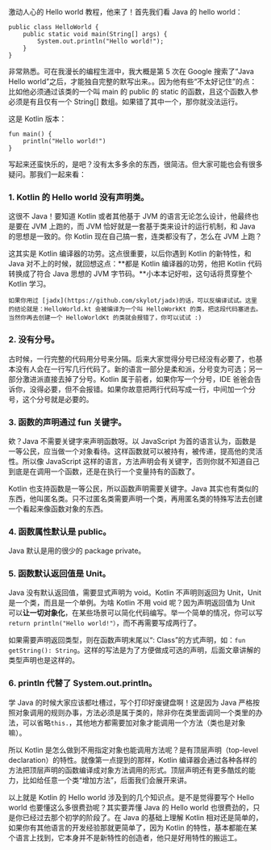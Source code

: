 激动人心的 Hello world 教程，他来了！首先我们看 Java 的 hello world：

```
public class HelloWorld {
    public static void main(String[] args) {
        System.out.println("Hello world!");
    }
}
```

非常熟悉。可在我漫长的编程生涯中，我大概是第 5 次在 Google 搜索了“Java Hello world”之后，才能独自完整的默写出来。。因为他有些“不太好记住”的点：比如他必须通过该类的一个叫 main 的 public 的 static 的函数，且这个函数入参必须是有且仅有一个 String[] 数组。如果错了其中一个，那你就没法运行。

这是 Kotlin 版本：

```
fun main() {
    println("Hello world!")
}
```

写起来还蛮快乐的，是吧？没有太多多余的东西，很简洁。但大家可能也会有很多疑问。那我们一起来看：

### 1. Kotlin 的 Hello world 没有声明类。

这很不 Java！要知道 Kotlin 或者其他基于 JVM 的语言无论怎么设计，他最终也是要在 JVM 上跑的，而 JVM 恰好就是一套基于类来设计的运行机制，和 Java 的思想是一致的。你 Kotlin 现在自己搞一套，连类都没有了，怎么在 JVM 上跑？

这其实是 Kotlin 编译器的功劳。这点很重要，以后你遇到 Kotlin 的新特性，和 Java 对不上的时候，就回想这点：**都是 Kotlin 编译器的功劳，他把 Kotlin 代码转换成了符合 Java 思想的 JVM 字节码。**小本本记好啦，这句话将贯穿整个 Kotlin 学习。

    如果你用过 [jadx](https://github.com/skylot/jadx)的话，可以反编译试试。这里的结论就是：HelloWorld.kt 会被编译为一个叫 HelloWorkKt 的类，把这段代码塞进去。当然你再去创建一个 HelloWorldKt 的类就会报错了，你可以试试 :)

###  2. 没有分号。

古时候，一行完整的代码用分号来分隔。后来大家觉得分号已经没有必要了，也基本没有人会在一行写几行代码了。新的语言一部分是柔和派，分号变为可选；另一部分激进派直接去掉了分号。Kotlin 属于前者，如果你写一个分号，IDE 爸爸会告诉你，没得必要，但不会报错。如果你故意把两行代码写成一行，中间加一个分号，这个分号就是必要的。

### 3. 函数的声明通过 fun 关键字。

欸？Java 不需要关键字来声明函数呀。以 JavaScript 为首的语言认为，函数是一等公民，应当做一个对象看待。这样函数就可以被持有，被传递，提高他的灵活性。所以像 JavaScript 这样的语言，方法声明会有关键字，否则你就不知道自己到底是在调用一个函数，还是在执行一个变量持有的函数了。

Kotlin 也支持函数是一等公民，所以函数声明需要关键字。Java 其实也有类似的东西，他叫匿名类。只不过匿名类需要声明一个类，再用匿名类的特殊写法去创建一个看起来像函数对象的东西。

### 4. 函数属性默认是 public。

Java 默认是用的很少的 package private。

### 5. 函数默认返回值是 Unit。

Java 没有默认返回值，需要显式声明为 void。Kotlin 不声明则返回为 Unit，Unit 是一个类，而且是一个单例。为啥 Kotlin 不用 void 呢？因为声明返回值为 Unit 可以**让一切对象化**，在某些场景可以简化代码编写。举一个简单的情况，你可以写 ```return println("Hello world!"）```，而不再需要写成两行了。

如果需要声明返回类型，则在函数声明末尾以“: Class”的方式声明，如：```fun getString(): String```。这样的写法是为了方便做成可选的声明，后面文章讲解的类型声明也是这样的。

### 6. println 代替了 System.out.println。

学 Java 的时候大家应该都吐槽过，写个打印好废键盘啊！这是因为 Java 严格按照对象调用的规则办事，方法必须是属于类的，除非你在类里面调同一个类里的办法，可以省略```this.```，其他地方都需要加对象才能调用一个方法（类也是对象嘛）。

所以 Kotlin 是怎么做到不用指定对象也能调用方法呢？是有顶层声明（top-level declaration）的特性。就像第一点提到的那样，Kotlin 编译器会通过各种各样的方法把顶层声明的函数编译成对象方法调用的形式。顶层声明还有更多酷炫的能力，比如给任意一个类“增加方法”，后面我们会展开来讲。

以上就是 Kotlin 的 Hello world 涉及到的几个知识点。是不是觉得要写个 Hello world 也要懂这么多很费劲呢？其实要弄懂 Java 的 Hello world 也很费劲的，只是你已经过去那个初学的阶段了。在 Java 的基础上理解 Kotlin 相对还是简单的，如果你有其他语言的开发经验那就更简单了，因为 Kotlin 的特性，基本都能在某个语言上找到，它本身并不是新特性的创造者，他只是好用特性的搬运工。 
